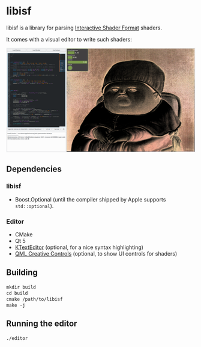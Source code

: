 # libisf

libisf is a library for parsing [Interactive Shader Format](https://www.interactiveshaderformat.com) shaders.

It comes with a visual editor to write such shaders:

![isf editor](https://raw.githubusercontent.com/jcelerier/libisf/master/screenshot.png)

## Dependencies

### libisf

* Boost.Optional (until the compiler shipped by Apple supports `std::optional`).

### Editor

* CMake
* Qt 5
* [KTextEditor](https://api.kde.org/frameworks/ktexteditor/html/index.html) (optional, for a nice syntax highlighting)
* [QML Creative Controls](https://github.com/jcelerier/qml-creative-controls) (optional, to show UI controls for shaders)

## Building

    mkdir build
    cd build
    cmake /path/to/libisf
    make -j

## Running the editor

    ./editor
